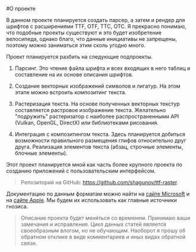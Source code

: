 #О проекте 

В данном проекте планируется создать парсер, а затем и рендер для шрифтов с расширениями TTF, OTF, TTC, OTC. Я прекрасно понимаю, что подобные проекты существуют и это будет изобретение велосипеда, однако благо, что данные инициативы не запрещены, поэтому можно заниматься этим сколь угодно много.

Проект планируется разбить на следующие подпроекты.

1. Парсинг. Это чтение файла шрифта и всех входящих в него таблиц и составление на их основе описания шрифтов.

1. Создание векторных изображений символов и лигатур. На этом этапе можно встроить композитинг текста.

1. Растеризация текста. На основе полученных векторных текстур составляется растровое изображение текста. Желательно "подружить" растеризатор с  наиболее распространенными API (Vulkan, OpenGL, DirectX) или библиотеками рисования.

1. Интеграция с композитингом текста. Здесь планируется добиться возможности правильного размещения глифов относительно друг друга. Реализация элементов текста (абзац, строчные элементы, блочные элементы).

Этот проект планируется мной как часть более крупного проекта по созданию приложений с пользовательским интерфейсом.

>Репозиторий на GitHub: https://github.com/shagunov/ttf-raster.

Документацию по данным форматам можно найти на [сайте Microsoft](https://learn.microsoft.com/en-us/typography/opentype/spec/) и на [сайте Apple](https://developer.apple.com/fonts/TrueType-Reference-Manual/). Мы будем их использовать как главные источники гнозиса. 

>Описание проекта будет меняться со временем. Принимаю ваши замечания и исправления. Цикл данных статей является своеобразным влогом, но не обучающим. Наоборот я прошу об обратном отклике в виде комментариев и иных видах обратной связи.